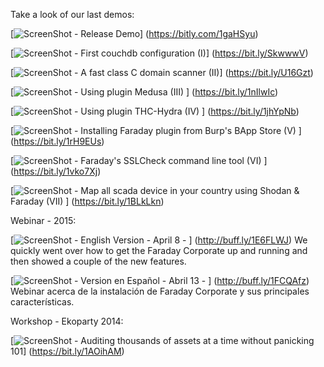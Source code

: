 Take a look of our last demos:


[![ScreenShot](https://raw.github.com/wiki/infobyte/faraday/images/youtube.png) - Release Demo]
(https://bitly.com/1gaHSyu)

[![ScreenShot](https://raw.github.com/wiki/infobyte/faraday/images/youtube.png) - First couchdb configuration (I)] (https://bit.ly/SkwwwV)

[![ScreenShot](https://raw.github.com/wiki/infobyte/faraday/images/youtube.png) - A fast class C domain scanner (II)] (https://bit.ly/U16Gzt)

[![ScreenShot](https://raw.github.com/wiki/infobyte/faraday/images/youtube.png) - Using plugin Medusa (III) ] (https://bit.ly/1nIlwIc)

[![ScreenShot](https://raw.github.com/wiki/infobyte/faraday/images/youtube.png) - Using plugin THC-Hydra (IV) ] (https://bit.ly/1jhYpNb)

[![ScreenShot](https://raw.github.com/wiki/infobyte/faraday/images/youtube.png) - Installing Faraday plugin from Burp's BApp Store (V) ] (https://bit.ly/1rH9EUs)

[![ScreenShot](https://raw.github.com/wiki/infobyte/faraday/images/youtube.png) - Faraday's SSLCheck command line tool (VI) ] (https://bit.ly/1vko7Xj)

[![ScreenShot](https://raw.github.com/wiki/infobyte/faraday/images/youtube.png) - Map all scada device in your country using Shodan & Faraday (VII) ] (https://bit.ly/1BLkLkn)

Webinar - 2015:

[![ScreenShot](https://raw.github.com/wiki/infobyte/faraday/images/youtube.png) - English Version - April 8 - ] (http://buff.ly/1E6FLWJ) We quickly went over how to get the Faraday Corporate up and running and then showed a couple of the new features.
  
[![ScreenShot](https://raw.github.com/wiki/infobyte/faraday/images/youtube.png) - Version en Español - Abril 13 - ] (http://buff.ly/1FCQAfz) Webinar acerca de la instalación de Faraday Corporate y sus principales características.﻿

Workshop - Ekoparty 2014:

[![ScreenShot](https://raw.github.com/wiki/infobyte/faraday/images/youtube.png) - Auditing thousands of assets at a time without panicking 101]
(https://bit.ly/1AOihAM)
